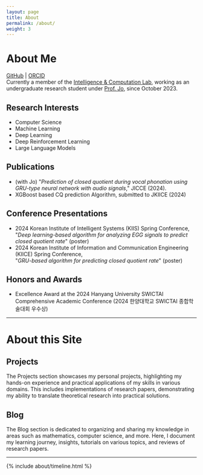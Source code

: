 ```yaml
---
layout: page
title: About
permalink: /about/
weight: 3
---
```


# **About Me**
[GitHub][1] | [ORCID][2] <!--[LinkedIn][3] | [Kaggle][4] | [PyPI][5] | --><br>
Currently a member of the [Intelligence & Computation Lab][6], working as an undergraduate research student under [Prof. Jo][7], since October 2023.
<br>

## **Research Interests**

- Computer Science
- Machine Learning
- Deep Learning
- Deep Reinforcement Learning
- Large Language Models

## **Publications**

- (with Jo) "*Prediction of closed quotient during vocal phonation using GRU-type neural network with audio signals*," JICCE (2024).
- XGBoost based CQ prediction Algorithm, submitted to JKIICE (2024)

## **Conference Presentations**

- 2024 Korean Institute of Intelligent Systems (KIIS) Spring Conference,<br>
  "*Deep learning-based algorithm for analyzing EGG signals to predict closed quotient rate*" (poster)
- 2024 Korean Institute of Information and Communication Engineering (KIICE) Spring Conference,<br>
  "*GRU-based algorithm for predicting closed quotient rate*" (poster)

## **Honors and Awards**
- Excellence Award at the 2024 Hanyang University SWICTAI Comprehensive Academic Conference (2024 한양대학교 SWICTAI 종합학술대회 우수상)

<!-- Lincense & Certificate -->

***

# **About this Site**

## **Projects**

The Projects section showcases my personal projects, highlighting my hands-on experience and practical applications of my skills in various domains. This includes implementations of research papers, demonstrating my ability to translate theoretical research into practical solutions.

## **Blog**

The Blog section is dedicated to organizing and sharing my knowledge in areas such as mathematics, computer science, and more. Here, I document my learning journey, insights, tutorials on various topics, and reviews of research papers.

<!-- References -->
[1]: https://github.com/Dexoculus
[2]: https://orcid.org/0009-0007-4713-5892
[3]: https://www.linkedin.com/in/hyeonbin-han-869312279/
[4]: https://www.kaggle.com/dexoculus
[5]: https://pypi.org/user/dexoculus/
[6]: https://sites.google.com/view/gwanghyunjo/home
[7]: https://scholar.google.com/citations?hl=ko&user=8BN1dJ7aXgMC&view_op=list_works&sortby=pubdate
***

<!--
<div class="row">
{% include about/skills.html title="Programming Skills" source=site.data.programming-skills %}
{% include about/skills.html title="Other Skills" source=site.data.other-skills %}
</div>
-->
<div class="row">
{% include about/timeline.html %}
</div>